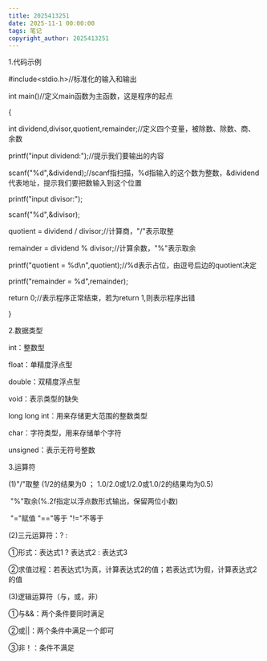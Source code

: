 ```yaml
---
title: 2025413251
date: 2025-11-1 00:00:00
tags: 笔记
copyright_author: 2025413251
---
```



1.代码示例

#include<stdio.h>//标准化的输入和输出

int main()//定义main函数为主函数，这是程序的起点

{

int dividend,divisor,quotient,remainder;//定义四个变量，被除数、除数、商、余数

printf("input dividend:");//提示我们要输出的内容

scanf("%d",&dividend);//scanf指扫描，%d指输入的这个数为整数，&dividend代表地址，提示我们要把数输入到这个位置

printf("input divisor:");

scanf("%d",&divisor);

quotient = dividend / divisor;//计算商，"/"表示取整

remainder = dividend % divisor;//计算余数，"%"表示取余

printf("quotient = %d\n",quotient);//%d表示占位，由逗号后边的quotient决定

printf("remainder = %d",remainder);

return 0;//表示程序正常结束，若为return 1,则表示程序出错

}

2.数据类型

int：整数型

float：单精度浮点型

double：双精度浮点型

void：表示类型的缺失

long long int：用来存储更大范围的整数类型

char：字符类型，用来存储单个字符

unsigned：表示无符号整数

3.运算符

(1)"/"取整 (1/2的结果为0  ； 1.0/2.0或1/2.0或1.0/2的结果均为0.5)

​    "%"取余(%.2f指定以浮点数形式输出，保留两位小数)    

​    "="赋值   "=="等于   "!="不等于

(2)三元运算符：? :

①形式：表达式1 ? 表达式2 : 表达式3

②求值过程：若表达式1为真，计算表达式2的值；若表达式1为假，计算表达式2的值

(3)逻辑运算符（与，或，非）

①与&&：两个条件要同时满足

②或||：两个条件中满足一个即可

③非！：条件不满足




